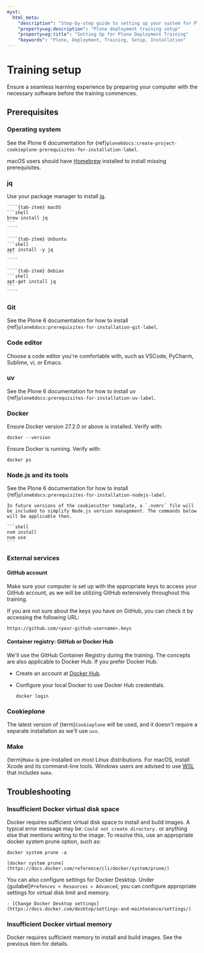 ```yaml
---
myst:
  html_meta:
    "description": "Step-by-step guide to setting up your system for Plone deployment training"
    "property=og:description": "Plone deployment training setup"
    "property=og:title": "Setting Up for Plone Deployment Training"
    "keywords": "Plone, Deployment, Training, Setup, Installation"
---
```


# Training setup

Ensure a seamless learning experience by preparing your computer with the necessary software before the training commences.

## Prerequisites

### Operating system

See the Plone 6 documentation for {ref}`plone6docs:create-project-cookieplone-prerequisites-for-installation-label`.

macOS users should have [Homebrew](https://brew.sh/) installed to install missing prerequisites.

### jq

Use your package manager to install [jq](https://jqlang.org/).

`````{tab-set}
````{tab-item} macOS
```shell
brew install jq
```
````

````{tab-item} Unbuntu
```shell
apt install -y jq
```
````

````{tab-item} Debian
```shell
apt-get install jq
```
````
`````


### Git

See the Plone 6 documentation for how to install {ref}`plone6docs:prerequisites-for-installation-git-label`.

### Code editor

Choose a code editor you're comfortable with, such as VSCode, PyCharm, Sublime, vi, or Emacs.

### uv

See the Plone 6 documentation for how to install uv {ref}`plone6docs:prerequisites-for-installation-uv-label`.

### Docker

Ensure Docker version 27.2.0 or above is installed. Verify with:

```shell
docker --version
```

Ensure Docker is running. Verify with:

```shell
docker ps
```

### Node.js and its tools

See the Plone 6 documentation for how to install {ref}`plone6docs:prerequisites-for-installation-nodejs-label`.

````{todo}
In future versions of the cookiecutter template, a `.nvmrc` file will be included to simplify Node.js version management. The commands below will be applicable then.

```shell
nvm install
nvm use
```
````

### External services

#### GitHub account

Make sure your computer is set up with the appropriate keys to access your GitHub account,
as we will be utilizing GitHub extensively throughout this training.

If you are not sure about the keys you have on GitHub, you can check it by accessing the following URL:

`https://github.com/<your-github-username>.keys`

#### Container registry: GitHub or Docker Hub

We'll use the GitHub Container Registry during the training. The concepts are also applicable to Docker Hub. If you prefer Docker Hub:

- Create an account at [Docker Hub](https://hub.docker.com/).
- Configure your local Docker to use Docker Hub credentials.

  ```shell
  docker login
  ```

### Cookieplone

The latest version of {term}`Cookieplone` will be used, and it doesn't require a separate installation as we'll use `uvx`.

### Make

{term}`Make` is pre-installed on most Linux distributions. For macOS, install Xcode and its command-line tools. Windows users are advised to use [WSL](https://learn.microsoft.com/en-us/windows/wsl/install) that includes `make`.

## Troubleshooting

### Insufficient Docker virtual disk space

Docker requires sufficient virtual disk space to install and build images. A typical error message may be: `Could not create directory.` or anything else that mentions writing to the image.
To resolve this, use an appropriate docker system prune option, such as:

```shell
docker system prune -a
```

```{seealso}
[docker system prune](https://docs.docker.com/reference/cli/docker/system/prune/)
```

You can also configure settings for Docker Desktop.
Under {guilabel}`Prefences > Resources > Advanced`, you can configure appropriate settings for virtual disk limit and memory.

```{seealso}
- [Change Docker Desktop settings](https://docs.docker.com/desktop/settings-and-maintenance/settings/)
```

### Insufficient Docker virtual memory

Docker requires sufficient memory to install and build images. See the previous item for details.
